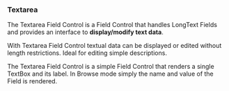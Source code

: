 ### Textarea

The Textarea Field Control is a Field Control that handles LongText Fields and provides an interface to **display/modify text data**.

With Textarea Field Control textual data can be displayed or edited without length restrictions. Ideal for editing simple descriptions.

The Textarea Field Control is a simple Field Control that renders a single TextBox and its label. In Browse mode simply the name and value of the Field is rendered.